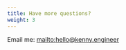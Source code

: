 ```yaml
---
title: Have more questions?
weight: 3
---
```


Email me: [mailto:hello@kenny.engineer](hello@kenny.engineer)
